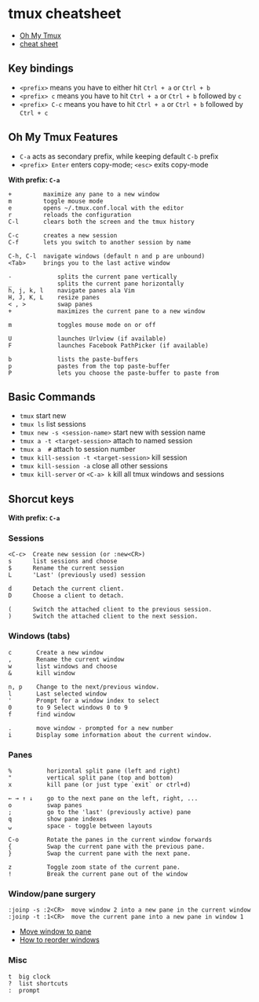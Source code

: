 # tmux cheatsheet

- [Oh My Tmux](https://github.com/gpakosz/.tmux)
- [cheat sheet](https://gist.github.com/henrik/1967800)

## Key bindings

- `<prefix>` means you have to either hit `Ctrl + a` or `Ctrl + b`
- `<prefix> c` means you have to hit `Ctrl + a` or `Ctrl + b` followed by `c`
- `<prefix> C-c` means you have to hit `Ctrl + a` or `Ctrl + b` followed by `Ctrl + c`

## Oh My Tmux Features

- `C-a` acts as secondary prefix, while keeping default `C-b` prefix
- `<prefix> Enter` enters copy-mode; `<esc>` exits copy-mode

**With prefix: `C-a`**

```
+         maximize any pane to a new window
m         toggle mouse mode
e         opens ~/.tmux.conf.local with the editor
r         reloads the configuration
C-l       clears both the screen and the tmux history

C-c       creates a new session
C-f       lets you switch to another session by name

C-h, C-l  navigate windows (default n and p are unbound)
<Tab>     brings you to the last active window

-             splits the current pane vertically
_             splits the current pane horizontally
h, j, k, l    navigate panes ala Vim
H, J, K, L    resize panes
< , >         swap panes
+             maximizes the current pane to a new window

m             toggles mouse mode on or off

U             launches Urlview (if available)
F             launches Facebook PathPicker (if available)

b             lists the paste-buffers
p             pastes from the top paste-buffer
P             lets you choose the paste-buffer to paste from
```

## Basic Commands

- `tmux` start new
- `tmux ls` list sessions
- `tmux new -s <session-name>` start new with session name
- `tmux a -t <target-session>` attach to named session
- `tmux a  #` attach to session number
- `tmux kill-session -t <target-session>` kill session
- `tmux kill-session -a` close all other sessions
- `tmux kill-server` or `<C-a> k` kill all tmux windows and sessions

## Shorcut keys

**With prefix: `C-a`**

### Sessions

```
<C-c>  Create new session (or :new<CR>)
s      list sessions and choose
$      Rename the current session 
L      'Last' (previously used) session

d      Detach the current client.
D      Choose a client to detach.

(      Switch the attached client to the previous session.
)      Switch the attached client to the next session.
```

### Windows (tabs)

```
c       Create a new window
,       Rename the current window
w       list windows and choose
&       kill window

n, p    Change to the next/previous window.
l       Last selected window
'       Prompt for a window index to select
0       to 9 Select windows 0 to 9
f       find window

.       move window - prompted for a new number
i       Display some information about the current window.
```

### Panes

```
%          horizontal split pane (left and right)
"          vertical split pane (top and bottom)
x          kill pane (or just type `exit` or ctrl+d)

← → ↑ ↓    go to the next pane on the left, right, ...
o          swap panes
;          go to the 'last' (previously active) pane
q          show pane indexes
⍽          space - toggle between layouts

C-o        Rotate the panes in the current window forwards
{          Swap the current pane with the previous pane.
}          Swap the current pane with the next pane.

z          Toggle zoom state of the current pane.
!          Break the current pane out of the window
```


### Window/pane surgery

```
:joinp -s :2<CR>  move window 2 into a new pane in the current window
:joinp -t :1<CR>  move the current pane into a new pane in window 1
```

* [Move window to pane](http://unix.stackexchange.com/questions/14300/tmux-move-window-to-pane)
* [How to reorder windows](http://superuser.com/questions/343572/tmux-how-do-i-reorder-my-windows)

### Misc

```
t  big clock
?  list shortcuts
:  prompt
```
